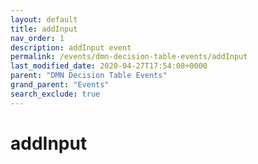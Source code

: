 ```yaml
---
layout: default
title: addInput
nav_order: 1
description: addInput event
permalink: /events/dmn-decision-table-events/addInput
last_modified_date: 2020-04-27T17:54:08+0000
parent: "DMN Decision Table Events"
grand_parent: "Events"
search_exclude: true
---
```


# addInput
